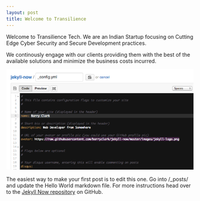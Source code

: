 ```yaml
---
layout: post
title: Welcome to Transilience
---
```


Welcome to Transilience Tech. We are an Indian Startup focusing on Cutting Edge Cyber Security and Secure Development practices.

We continously engage with our clients providing them with the best of the available solutions and minimize the business costs incurred.

![_config.yml](/blog/images/config.png)

The easiest way to make your first post is to edit this one. Go into /_posts/ and update the Hello World markdown file. For more instructions head over to the [Jekyll Now repository](https://github.com/barryclark/jekyll-now) on GitHub.